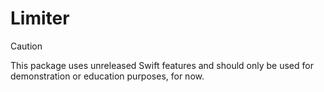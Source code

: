 # Limiter

> [!CAUTION]
> This package uses unreleased Swift features and should only be used for demonstration or education purposes, for now.
